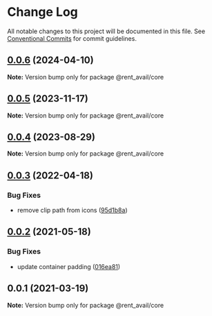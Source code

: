 # Change Log

All notable changes to this project will be documented in this file.
See [Conventional Commits](https://conventionalcommits.org) for commit guidelines.

## [0.0.6](https://github.com/rentalutions/elements/compare/@rent_avail/core@0.0.5...@rent_avail/core@0.0.6) (2024-04-10)

**Note:** Version bump only for package @rent_avail/core

## [0.0.5](https://github.com/rentalutions/elements/compare/@rent_avail/core@0.0.3...@rent_avail/core@0.0.5) (2023-11-17)

**Note:** Version bump only for package @rent_avail/core

## [0.0.4](https://github.com/rentalutions/elements/compare/@rent_avail/core@0.0.3...@rent_avail/core@0.0.4) (2023-08-29)

**Note:** Version bump only for package @rent_avail/core

## [0.0.3](https://github.com/rentalutions/elements/compare/@rent_avail/core@0.0.2...@rent_avail/core@0.0.3) (2022-04-18)

### Bug Fixes

- remove clip path from icons ([95d1b8a](https://github.com/rentalutions/elements/commit/95d1b8a2921de6b19ccd69c0a2be03bb5fd03b69))

## [0.0.2](https://github.com/rentalutions/elements/compare/@rent_avail/core@0.0.1...@rent_avail/core@0.0.2) (2021-05-18)

### Bug Fixes

- update container padding ([016ea81](https://github.com/rentalutions/elements/commit/016ea811c0f88e54c556752281d4ee156f4ddef5))

## 0.0.1 (2021-03-19)

**Note:** Version bump only for package @rent_avail/core
